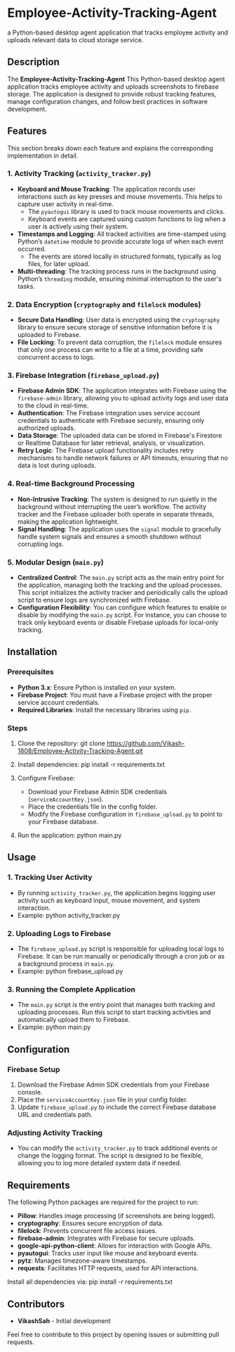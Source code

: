 # Employee-Activity-Tracking-Agent
a Python-based desktop agent application that tracks employee activity and uploads relevant data  to cloud storage service.

## Description
The **Employee-Activity-Tracking-Agent** This Python-based desktop agent application tracks employee activity and uploads screenshots to firebase storage. The application is designed to provide robust tracking features, manage configuration changes, and follow best practices in software development.

## Features
This section breaks down each feature and explains the corresponding implementation in detail.

### 1. **Activity Tracking (`activity_tracker.py`)**
   - **Keyboard and Mouse Tracking**: The application records user interactions such as key presses and mouse movements. This helps to capture user activity in real-time.
     - The `pyautogui` library is used to track mouse movements and clicks.
     - Keyboard events are captured using custom functions to log when a user is actively using their system.
   - **Timestamps and Logging**: All tracked activities are time-stamped using Python’s `datetime` module to provide accurate logs of when each event occurred.
     - The events are stored locally in structured formats, typically as log files, for later upload.
   - **Multi-threading**: The tracking process runs in the background using Python’s `threading` module, ensuring minimal interruption to the user's tasks.

### 2. **Data Encryption (`cryptography` and `filelock` modules)**
   - **Secure Data Handling**: User data is encrypted using the `cryptography` library to ensure secure storage of sensitive information before it is uploaded to Firebase.
   - **File Locking**: To prevent data corruption, the `filelock` module ensures that only one process can write to a file at a time, providing safe concurrent access to logs.

### 3. **Firebase Integration (`firebase_upload.py`)**
   - **Firebase Admin SDK**: The application integrates with Firebase using the `firebase-admin` library, allowing you to upload activity logs and user data to the cloud in real-time.
   - **Authentication**: The Firebase integration uses service account credentials to authenticate with Firebase securely, ensuring only authorized uploads.
   - **Data Storage**: The uploaded data can be stored in Firebase's Firestore or Realtime Database for later retrieval, analysis, or visualization.
   - **Retry Logic**: The Firebase upload functionality includes retry mechanisms to handle network failures or API timeouts, ensuring that no data is lost during uploads.

### 4. **Real-time Background Processing**
   - **Non-Intrusive Tracking**: The system is designed to run quietly in the background without interrupting the user’s workflow. The activity tracker and the Firebase uploader both operate in separate threads, making the application lightweight.
   - **Signal Handling**: The application uses the `signal` module to gracefully handle system signals and ensures a smooth shutdown without corrupting logs.

### 5. **Modular Design (`main.py`)**
   - **Centralized Control**: The `main.py` script acts as the main entry point for the application, managing both the tracking and the upload processes. This script initializes the activity tracker and periodically calls the upload script to ensure logs are synchronized with Firebase.
   - **Configuration Flexibility**: You can configure which features to enable or disable by modifying the `main.py` script. For instance, you can choose to track only keyboard events or disable Firebase uploads for local-only tracking.

## Installation

### Prerequisites
- **Python 3.x**: Ensure Python is installed on your system.
- **Firebase Project**: You must have a Firebase project with the proper service account credentials.
- **Required Libraries**: Install the necessary libraries using `pip`.

### Steps
1. Clone the repository:
    git clone https://github.com/Vikash-1808/Employee-Activity-Tracking-Agent.git

2. Install dependencies:
    pip install -r requirements.txt

3. Configure Firebase:
   - Download your Firebase Admin SDK credentials (`serviceAccountKey.json`).
   - Place the credentials file in the config folder.
   - Modify the Firebase configuration in `firebase_upload.py` to point to your Firebase database.

4. Run the application:
    python main.py

## Usage

### 1. **Tracking User Activity**
   - By running `activity_tracker.py`, the application begins logging user activity such as keyboard input, mouse movement, and system interaction.
   - Example:
     python activity_tracker.py

### 2. **Uploading Logs to Firebase**
   - The `firebase_upload.py` script is responsible for uploading local logs to Firebase. It can be run manually or periodically through a cron job or as a background process in `main.py`.
   - Example:
     python firebase_upload.py

### 3. **Running the Complete Application**
   - The `main.py` script is the entry point that manages both tracking and uploading processes. Run this script to start tracking activities and automatically upload them to Firebase.
   - Example:
     python main.py

## Configuration

### Firebase Setup
1. Download the Firebase Admin SDK credentials from your Firebase console.
2. Place the `serviceAccountKey.json` file in your config folder.
3. Update `firebase_upload.py` to include the correct Firebase database URL and credentials path.

### Adjusting Activity Tracking
- You can modify the `activity_tracker.py` to track additional events or change the logging format. The script is designed to be flexible, allowing you to log more detailed system data if needed.

## Requirements

The following Python packages are required for the project to run:
- **Pillow**: Handles image processing (if screenshots are being logged).
- **cryptography**: Ensures secure encryption of data.
- **filelock**: Prevents concurrent file access issues.
- **firebase-admin**: Integrates with Firebase for secure uploads.
- **google-api-python-client**: Allows for interaction with Google APIs.
- **pyautogui**: Tracks user input like mouse and keyboard events.
- **pytz**: Manages timezone-aware timestamps.
- **requests**: Facilitates HTTP requests, used for API interactions.

Install all dependencies via:
pip install -r requirements.txt

## Contributors
- **VikashSah** - Initial development

Feel free to contribute to this project by opening issues or submitting pull requests.
